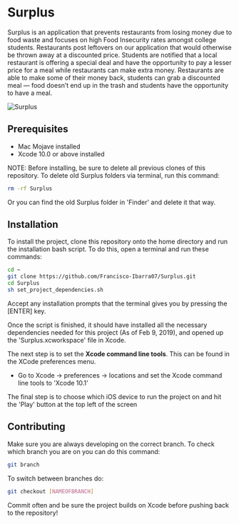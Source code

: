# Surplus

Surplus is an application that prevents restaurants from losing money due to food waste and focuses on high Food Insecurity rates amongst college students. Restaurants post leftovers on our application that would otherwise be thrown away at a discounted price. Students are notified that a local restaurant is offering a special deal and have the opportunity to pay a lesser price for a meal while restaurants can make extra money. Restaurants are able to make some of their money back, students can grab a discounted meal — food doesn’t end up in the trash and students have the opportunity to have a meal.

![Surplus](https://im3.ezgif.com/tmp/ezgif-3-d718fad228dc.gif)

## Prerequisites
- Mac Mojave installed
- Xcode 10.0 or above installed

NOTE: Before installing, be sure to delete all previous clones of this repository. To delete old Surplus folders via terminal, run this command:

```bash
rm -rf Surplus
```

Or you can find the old Surplus folder in 'Finder' and delete it that way.
## Installation

To install the project, clone this repository onto the home directory and run the installation bash script. To do this, open a terminal and run these commands:

```bash
cd ~
git clone https://github.com/Francisco-Ibarra07/Surplus.git
cd Surplus
sh set_project_dependencies.sh
```
Accept any installation prompts that the terminal gives you by pressing the [ENTER] key.

Once the script is finished, it should have installed all the necessary dependencies needed for this project (As of Feb 9, 2019), and opened up the 'Surplus.xcworkspace' file in Xcode. 

The next step is to set the **Xcode command line tools**. This can be found in the XCode preferences menu. 
- Go to Xcode -> preferences -> locations and set the Xcode command line tools to 'Xcode 10.1'


The final step is to choose which iOS device to run the project on and hit the 'Play' button at the top left of the screen

## Contributing
Make sure you are always developing on the correct branch. To check which branch you are on you can do this command:
```bash
git branch
```
To switch between branches do:
```bash
git checkout [NAMEOFBRANCH]
```

Commit often and be sure the project builds on Xcode before pushing back to the repository!
